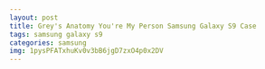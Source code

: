 ```yaml
---
layout: post
title: Grey's Anatomy You're My Person Samsung Galaxy S9 Case
tags: samsung galaxy s9
categories: samsung
img: 1pysPFATxhuKv0v3bB6jgD7zxO4p0x2DV
---
```

